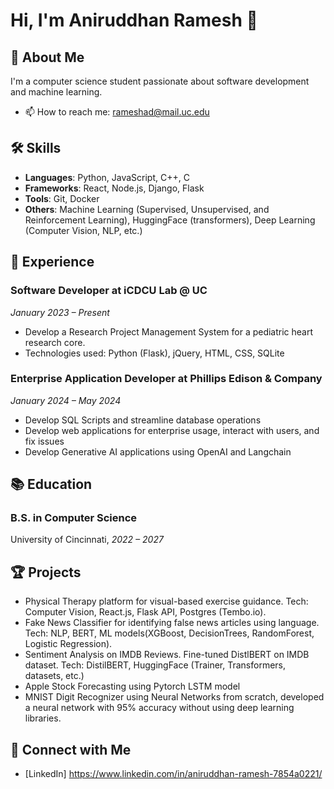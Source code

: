 # Hi, I'm Aniruddhan Ramesh 👋

## 🚀 About Me
I'm a computer science student passionate about software development and machine learning.

- 📫 How to reach me: rameshad@mail.uc.edu

## 🛠️ Skills
- **Languages**: Python, JavaScript, C++, C
- **Frameworks**: React, Node.js, Django, Flask
- **Tools**: Git, Docker
- **Others**: Machine Learning (Supervised, Unsupervised, and Reinforcement Learning), HuggingFace (transformers), Deep Learning (Computer Vision, NLP, etc.)

## 💼 Experience
### Software Developer at iCDCU Lab @ UC
*January 2023 – Present*
- Develop a Research Project Management System for a pediatric heart research core.
- Technologies used: Python (Flask), jQuery, HTML, CSS, SQLite

### Enterprise Application Developer at Phillips Edison & Company
*January 2024 – May 2024*
- Develop SQL Scripts and streamline database operations
- Develop web applications for enterprise usage, interact with users, and fix issues
- Develop Generative AI applications using OpenAI and Langchain

## 📚 Education
### B.S. in Computer Science
University of Cincinnati, *2022 – 2027*

## 🏆 Projects
- Physical Therapy platform for visual-based exercise guidance. Tech: Computer Vision, React.js, Flask API, Postgres (Tembo.io).
- Fake News Classifier for identifying false news articles using language. Tech: NLP, BERT, ML models(XGBoost, DecisionTrees, RandomForest, Logistic Regression).
- Sentiment Analysis on IMDB Reviews. Fine-tuned DistlBERT on IMDB dataset. Tech: DistilBERT, HuggingFace (Trainer, Transformers, datasets, etc.)
- Apple Stock Forecasting using Pytorch LSTM model
- MNIST Digit Recognizer using Neural Networks from scratch, developed a neural network with 95% accuracy without using deep learning libraries.

## 🤝 Connect with Me
- [LinkedIn] https://www.linkedin.com/in/aniruddhan-ramesh-7854a0221/
